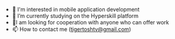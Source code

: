 - 👀 I'm interested in mobile application development
- 🌱 I’m currently studying on the Hyperskill platform
- 💞️I am looking for cooperation with anyone who can offer work
- 📫 How to contact me (tigertoshtv@gmail.com)

<!---
Anton-Krasovsky/Anton-Krasovsky is a ✨ special ✨ repository because its `README.md` (this file) appears on your GitHub profile.
You can click the Preview link to take a look at your changes.
--->
